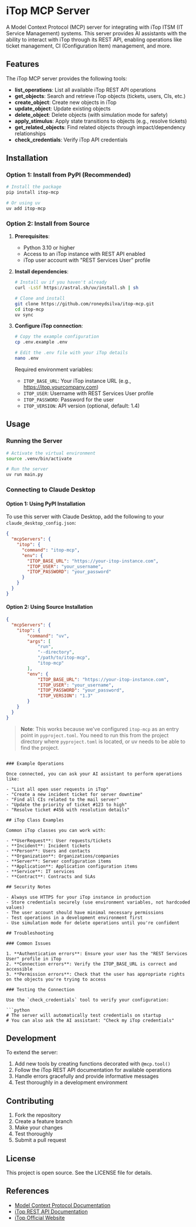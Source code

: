 # iTop MCP Server

A Model Context Protocol (MCP) server for integrating with iTop ITSM (IT Service Management) systems. This server provides AI assistants with the ability to interact with iTop through its REST API, enabling operations like ticket management, CI (Configuration Item) management, and more.

## Features

The iTop MCP server provides the following tools:

- **list_operations**: List all available iTop REST API operations
- **get_objects**: Search and retrieve iTop objects (tickets, users, CIs, etc.)
- **create_object**: Create new objects in iTop
- **update_object**: Update existing objects
- **delete_object**: Delete objects (with simulation mode for safety)
- **apply_stimulus**: Apply state transitions to objects (e.g., resolve tickets)
- **get_related_objects**: Find related objects through impact/dependency relationships
- **check_credentials**: Verify iTop API credentials

## Installation

### Option 1: Install from PyPI (Recommended)

```bash
# Install the package
pip install itop-mcp

# Or using uv
uv add itop-mcp
```

### Option 2: Install from Source

1. **Prerequisites**:
   - Python 3.10 or higher
   - Access to an iTop instance with REST API enabled
   - iTop user account with "REST Services User" profile

2. **Install dependencies**:
   ```bash
   # Install uv if you haven't already
   curl -LsSf https://astral.sh/uv/install.sh | sh
   
   # Clone and install
   git clone https://github.com/roneydsilva/itop-mcp.git
   cd itop-mcp
   uv sync
   ```

3. **Configure iTop connection**:
   ```bash
   # Copy the example configuration
   cp .env.example .env
   
   # Edit the .env file with your iTop details
   nano .env
   ```

   Required environment variables:
   - `ITOP_BASE_URL`: Your iTop instance URL (e.g., https://itop.yourcompany.com)
   - `ITOP_USER`: Username with REST Services User profile
   - `ITOP_PASSWORD`: Password for the user
   - `ITOP_VERSION`: API version (optional, default: 1.4)

## Usage

### Running the Server

```bash
# Activate the virtual environment
source .venv/bin/activate

# Run the server
uv run main.py
```

### Connecting to Claude Desktop

#### Option 1: Using PyPI Installation

To use this server with Claude Desktop, add the following to your `claude_desktop_config.json`:

```json
{
  "mcpServers": {
    "itop": {
      "command": "itop-mcp",
      "env": {
        "ITOP_BASE_URL": "https://your-itop-instance.com",
        "ITOP_USER": "your_username",
        "ITOP_PASSWORD": "your_password"
      }
    }
  }
}
```

#### Option 2: Using Source Installation

```json
{
  "mcpServers": {
    "itop": {
        "command": "uv",
        "args": [
            "run",
            "--directory",
            "/path/to/itop-mcp",
            "itop-mcp"
        ],
        "env": {
            "ITOP_BASE_URL": "https://your-itop-instance.com",
            "ITOP_USER": "your_username",
            "ITOP_PASSWORD": "your_password",
            "ITOP_VERSION": "1.3"
        }
    }
  }
}
```

> **Note**: This works because we've configured `itop-mcp` as an entry point in `pyproject.toml`. You need to run this from the project directory where `pyproject.toml` is located, or uv needs to be able to find the project.
```

### Example Operations

Once connected, you can ask your AI assistant to perform operations like:

- "List all open user requests in iTop"
- "Create a new incident ticket for server downtime"
- "Find all CIs related to the mail server"
- "Update the priority of ticket #123 to high"
- "Resolve ticket #456 with resolution details"

## iTop Class Examples

Common iTop classes you can work with:

- **UserRequest**: User requests/tickets
- **Incident**: Incident tickets
- **Person**: Users and contacts
- **Organization**: Organizations/companies
- **Server**: Server configuration items
- **Application**: Application configuration items
- **Service**: IT services
- **Contract**: Contracts and SLAs

## Security Notes

- Always use HTTPS for your iTop instance in production
- Store credentials securely (use environment variables, not hardcoded values)
- The user account should have minimal necessary permissions
- Test operations in a development environment first
- Use simulation mode for delete operations until you're confident

## Troubleshooting

### Common Issues

1. **Authentication errors**: Ensure your user has the "REST Services User" profile in iTop
2. **Connection errors**: Verify the ITOP_BASE_URL is correct and accessible
3. **Permission errors**: Check that the user has appropriate rights on the objects you're trying to access

### Testing the Connection

Use the `check_credentials` tool to verify your configuration:

```python
# The server will automatically test credentials on startup
# You can also ask the AI assistant: "Check my iTop credentials"
```

## Development

To extend the server:

1. Add new tools by creating functions decorated with `@mcp.tool()`
2. Follow the iTop REST API documentation for available operations
3. Handle errors gracefully and provide informative messages
4. Test thoroughly in a development environment

## Contributing

1. Fork the repository
2. Create a feature branch
3. Make your changes
4. Test thoroughly
5. Submit a pull request

## License

This project is open source. See the LICENSE file for details.

## References

- [Model Context Protocol Documentation](https://modelcontextprotocol.io/)
- [iTop REST API Documentation](https://www.itophub.io/wiki/page?id=latest:advancedtopics:rest_json)
- [iTop Official Website](https://www.combodo.com/itop)